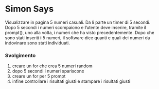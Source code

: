 Simon Says
===
Visualizzare in pagina 5 numeri casuali. Da lì parte un timer di 5 secondi.
Dopo 5 secondi i numeri scompaiono e l’utente deve inserire, tramite il prompt(), uno alla volta, i numeri che ha visto precedentemente.
Dopo che sono stati inseriti i 5 numeri, il software dice quanti e quali dei numeri da indovinare sono stati individuati.


### Svolgimento

1. creare un for che crea 5 numeri random
1. dopo 5 secondi i numeri spariscono 
1. creare un for per 5 prompt 
1. infine controllare i risultati giusti e stampare i risultati giusti